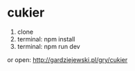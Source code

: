 # cukier
1. clone
2. terminal: npm install
3. terminal: npm run dev

or open: http://gardziejewski.pl/gry/cukier
